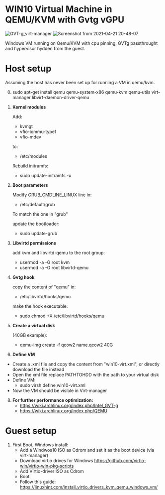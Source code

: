 # WIN10 Virtual Machine in QEMU/KVM with Gvtg vGPU
![GVT-g_virt-manager](https://user-images.githubusercontent.com/58810777/115971485-092be780-a549-11eb-914d-6af5b5ff3fd8.png)
![Screenshot from 2021-04-21 20-48-07](https://user-images.githubusercontent.com/58810777/115971495-0df09b80-a549-11eb-9e4e-cd7bd3f3cc29.png)

Windows VM running on Qemu/KVM with cpu pinning, GVTg passthrought and hypervisor hydden from the guest.

# Host setup
Assuming the host has never been set up for running a VM in qemu/kvm.

0) sudo apt-get install qemu qemu-system-x86 qemu-kvm qemu-utils virt-manager libvirt-daemon-driver-qemu

1) **Kernel modules**
    
    Add:
    -   kvmgt
    -   vfio-iommu-type1
    -   vfio-mdev
    
    to:
    -   /etc/modules

    Rebuild initramfs: 
    -   sudo update-initramfs -u

2) **Boot parameters**
    
    Modify GRUB_CMDLINE_LINUX line in:
    -   /etc/default/grub
    
    To match the one in "grub"

    update the bootloader: 
    -   sudo update-grub

3) **Libvirtd permissions**
    
    add kvm and libvirtd-qemu to the root group:
    -   usermod -a -G root kvm
    -   usermod -a -G root libvirtd-qemu

4) **Gvtg hook**
    
    copy the content of "qemu" in: 
    -   /etc/libvirtd/hooks/qemu
    
    make the hook executable: 
    -   sudo chmod +X /etc/libvirtd/hooks/qemu

6) **Create a virtual disk** 
    
    (40GB example):
    -   qemu-img create -f qcow2 name.qcow2 40G

7) **Define VM**
-  Create a .xml file and copy the content from "win10-virt.xml", or directly download the file instead
-   Open the xml file replace PATHTOHDD with the path to your virtual disk
-   Define VM:  
    -   sudo virsh define win10-virt.xml
-   Now the VM should be visible in Virt-manager

8) **For further performance optimization:**
    -   https://wiki.archlinux.org/index.php/Intel_GVT-g
    -   https://wiki.archlinux.org/index.php/QEMU
# Guest setup

1) First Boot, Windows install:
    -   Add a Windwos10 ISO as Cdrom and set it as the boot device (via virt-manager) 
    -   Download virtio drives for Windows https://github.com/virtio-win/virtio-win-pkg-scripts
    -   Add Virtio-driver ISO as Cdrom
    -   Boot
    -   Follow this guide: https://linuxhint.com/install_virtio_drivers_kvm_qemu_windows_vm/
